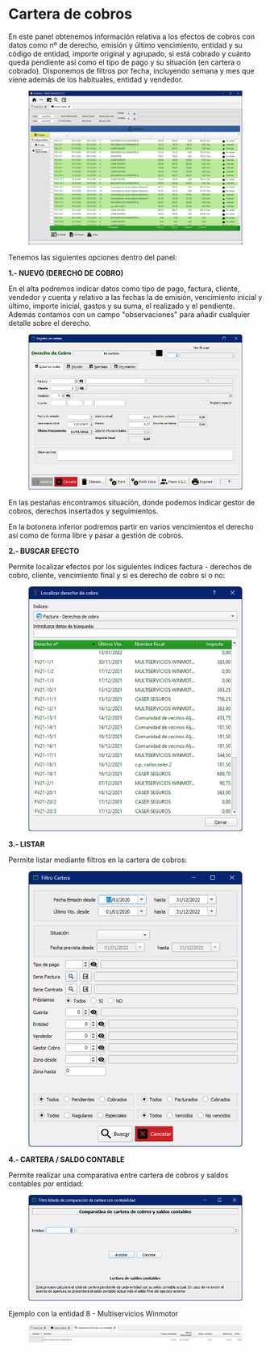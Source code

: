 # Cartera de cobros

En este panel obtenemos información relativa a los efectos de cobros con datos como nº de derecho, emisión y último vencimiento, entidad y su código de entidad, importe original y agrupado, si está cobrado y cuánto queda pendiente así como el tipo de pago y su situación (en cartera o cobrado). Disponemos de filtros por fecha, incluyendo semana y mes que viene además de los habituales, entidad y vendedor.

<figure><img src="../../../.gitbook/assets/imagen (16).png" alt=""><figcaption></figcaption></figure>

Tenemos las siguientes opciones dentro del panel:

**1.- NUEVO (DERECHO DE COBRO)**

En el alta podremos indicar datos como tipo de pago, factura, cliente, vendedor y cuenta y relativo a las fechas la de emisión, vencimiento inicial y último, importe inicial, gastos y su suma, el realizado y el pendiente. Además contamos con un campo "observaciones" para añadir cualquier detalle sobre el derecho.

<figure><img src="../../../.gitbook/assets/imagen (2) (1) (2).png" alt=""><figcaption></figcaption></figure>

En las pestañas encontramos situación, donde podemos indicar gestor de cobros, derechos insertados y seguimientos.

En la botonera inferior podremos partir en varios vencimientos el derecho así como de forma libre y pasar a gestión de cobros.

**2.- BUSCAR EFECTO**

Permite localizar efectos por los siguientes índices factura - derechos de cobro, cliente, vencimiento final y si es derecho de cobro si o no:

<figure><img src="../../../.gitbook/assets/imagen (1) (1).png" alt=""><figcaption></figcaption></figure>

**3.- LISTAR**

Permite listar mediante filtros en la cartera de cobros:

<figure><img src="../../../.gitbook/assets/imagen (9) (1).png" alt=""><figcaption></figcaption></figure>

**4.- CARTERA / SALDO CONTABLE**

Permite realizar una comparativa entre cartera de cobros y saldos contables por entidad:

<figure><img src="../../../.gitbook/assets/imagen (4).png" alt=""><figcaption></figcaption></figure>

Ejemplo con la entidad 8 - Multiservicios Winmotor

<figure><img src="../../../.gitbook/assets/imagen (10).png" alt=""><figcaption></figcaption></figure>
